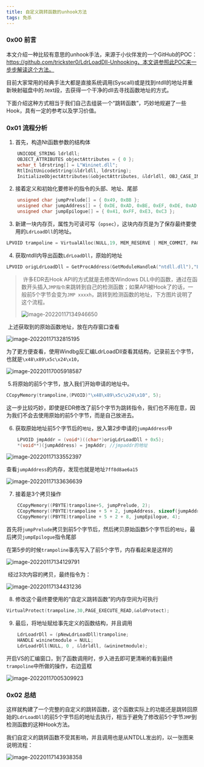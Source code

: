 ```yaml
---
title: 自定义跳转函数的unhook方法
tags: 免杀
---
```

### 0x00 前言

​	本文介绍一种比较有意思的unhook手法，来源于小伙伴发的一个GitHub的POC：https://github.com/trickster0/LdrLoadDll-Unhooking，本文讲参照此POC来一步步解读这个方法。

​	目前大家常用的经典手法大都是直接系统调用(Syscall)或是找到ntdll的地址并重新映射磁盘中的.text段，去获得一个干净的dll去寻找函数地址的方式。

​	下面介绍这种方式相当于我们自己去组装一个“跳转函数”，巧妙地规避了一些Hook，具有一定的参考以及学习价值。

### 0x01 流程分析

1. 首先，构造Nt函数参数的结构体

```c++
	UNICODE_STRING ldrldll;
	OBJECT_ATTRIBUTES objectAttributes = { 0 };
	wchar_t ldrstring[] = L"Wininet.dll";
	RtlInitUnicodeString(&ldrldll, ldrstring);
	InitializeObjectAttributes(&objectAttributes, &ldrldll, OBJ_CASE_INSENSITIVE, NULL, NULL);
```

2. 接着定义和初始化要修补的指令的头部、地址、尾部

```c++
	unsigned char jumpPrelude[] = { 0x49, 0xBB }; 
	unsigned char jumpAddress[] = { 0xDE, 0xAD, 0xBE, 0xEF, 0xDE, 0xAD, 0xBE, 0xEF };
	unsigned char jumpEpilogue[] = { 0x41, 0xFF, 0xE3, 0xC3 }; 
```

3. 新建一块内存页，属性为可读可写（`opsec`），这块内存页是为了保存最终要使用的`LdrLoadDll`的地址。

```c++
LPVOID trampoline = VirtualAlloc(NULL,19, MEM_RESERVE | MEM_COMMIT, PAGE_READWRITE);
```

4.  获取ntdll内导出函数`LdrLoadDll`，原始的地址

```c++
LPVOID origLdrLoadDll = GetProcAddress(GetModuleHandleA("ntdll.dll"),"LdrLoadDll");
```

> ​	许多EDR去Hook API的方式就是去修改Windows DLL中的函数，通过在函数开头插入`JMP指令`来跳转到自己的检测函数；如果API被Hook了的话，一般前5个字节会变为`JMP xxxxh`，跳转到检测函数的地址，下方图片说明了这个流程。
>
> ![image-20220117134946650](https://images-1258433570.cos.ap-beijing.myqcloud.com/images202201171349713.png)

​	上述获取到的原始函数地址，放在内存窗口查看

![image-20220117132815195](https://images-1258433570.cos.ap-beijing.myqcloud.com/images202201171328267.png)

​	为了更方便查看，使用Windbg反汇编LdrLoadDll查看其结构，记录前五个字节，也就是`\x48\x89\x5c\x24\x10`，

![image-20220117005918587](https://images-1258433570.cos.ap-beijing.myqcloud.com/images202201170059450.png)

​	5.将原始的前5个字节，放入我们开始申请的地址中。

```c++
CCopyMemory(trampoline,(PVOID)"\x48\x89\x5c\x24\x10", 5);
```

​	这一步比较巧妙，即使是EDR修改了前5个字节为跳转指令，我们也不用在意，因为我们不会去使用原始的前5个字节，而是自己放进去。

6. 获取原始地址前5个字节后的`地址`，放入第2步申请的`jumpAddress`中

```c++
	LPVOID jmpAddr = (void*)((char*)origLdrLoadDll + 0x5);
	*(void**)(jumpAddress) = jmpAddr; //jmpaddr的地址
```

![image-20220117133552397](https://images-1258433570.cos.ap-beijing.myqcloud.com/images202201171335386.png)

​	查看`jumpAddress`的内存，发现也就是地址`7ff8d8ae6a15`

![image-20220117133636639](https://images-1258433570.cos.ap-beijing.myqcloud.com/images202201171336634.png)

7. 接着是3个拷贝操作

```C++
	CCopyMemory((PBYTE)trampoline+5, jumpPrelude, 2);
	CCopyMemory((PBYTE)trampoline + 5 + 2, jumpAddress, sizeof(jumpAddress)); 
	CCopyMemory((PBYTE)trampoline + 5 + 2 + 8, jumpEpilogue, 4);
```

​	首先将`jumpPrelude`拷贝到前5个字节后，然后拷贝原始函数5个字节后的`地址`，最后拷贝`jumpEpilogue`指令尾部

​	在第5步的时候`trampoline`事先写入了前5个字节，内存看起来是这样的

![image-20220117134129791](https://images-1258433570.cos.ap-beijing.myqcloud.com/images202201171341340.png)

​	经过3次内容的拷贝，最终指令为：

![image-20220117134431236](https://images-1258433570.cos.ap-beijing.myqcloud.com/images202201171344334.png)

8. 修改这个最终要使用的“自定义跳转函数”的内存空间为可执行

```c++
VirtualProtect(trampoline,30,PAGE_EXECUTE_READ,&oldProtect);
```

9. 最后，将地址赋给事先定义的函数结构，并且调用

```c++
	LdrLoadrDll = (pNewLdrLoadDll)trampoline;
	HANDLE wininetmodule = NULL;
	LdrLoadrDll(NULL, 0 , &ldrldll, &wininetmodule);
```

​	开启VS的汇编窗口，到了函数调用时，步入进去即可更清晰的看到最终`trampoline`中所做的操作，右边蓝框

![image-20220117005309923](https://images-1258433570.cos.ap-beijing.myqcloud.com/images202201170053036.png)

### 0x02 总结

​	这样就构建了一个完整的自定义的跳转函数，这个函数实际上的功能还是跳转回原始的`LdrLoadDll`的前5个字节后的地址去执行，相当于避免了修改前5个字节`JMP`到检测函数的这种Hook方法。

​	我们自定义的跳转函数不受其影响，并且调用也是从NTDLL发出的，以一张图来说明流程：

![image-20220117143938358](https://images-1258433570.cos.ap-beijing.myqcloud.com/images202201171439302.png)